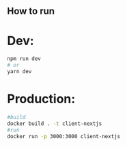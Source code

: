 ## How to run

# Dev:

```bash
npm run dev
# or
yarn dev
```

# Production:

```bash
#build
docker build . -t client-nextjs
#run
docker run -p 3000:3000 client-nextjs
```
